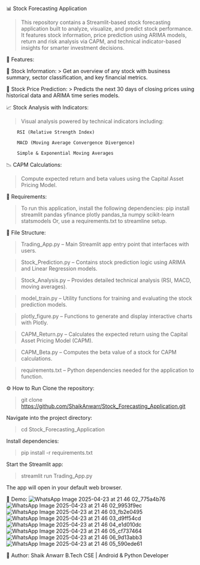 📊 Stock Forecasting Application

  > This repository contains a Streamlit-based stock forecasting application built to analyze, visualize, and predict stock performance. It features stock information, price prediction using ARIMA models, return and risk analysis via CAPM, and technical indicator-based insights for smarter investment decisions.

🚀 Features:

  📌 Stock Information:
       > Get an overview of any stock with business summary, sector classification, and key financial metrics.

🔮 Stock Price Prediction:
       > Predicts the next 30 days of closing prices using historical data and ARIMA time series models.

📈 Stock Analysis with Indicators:
  > Visual analysis powered by technical indicators including:

        RSI (Relative Strength Index)

        MACD (Moving Average Convergence Divergence)

        Simple & Exponential Moving Averages

📉 CAPM Calculations:
 > Compute expected return and beta values using the Capital Asset Pricing Model.


🧰 Requirements:
 > To run this application, install the following dependencies:
    pip install streamlit pandas yfinance plotly pandas_ta numpy scikit-learn statsmodels
  Or, use a requirements.txt to streamline setup.

📁 File Structure:

> Trading_App.py – Main Streamlit app entry point that interfaces with users.

> Stock_Prediction.py – Contains stock prediction logic using ARIMA and Linear Regression models.

> Stock_Analysis.py – Provides detailed technical analysis (RSI, MACD, moving averages).

> model_train.py – Utility functions for training and evaluating the stock prediction models.

> plotly_figure.py – Functions to generate and display interactive charts with Plotly.

> CAPM_Return.py – Calculates the expected return using the Capital Asset Pricing Model (CAPM).

> CAPM_Beta.py – Computes the beta value of a stock for CAPM calculations.

> requirements.txt – Python dependencies needed for the application to function.


⚙️ How to Run
 Clone the repository:
   > git clone https://github.com/ShaikAnwarr/Stock_Forecasting_Application.git

Navigate into the project directory:
 > cd Stock_Forecasting_Application

Install dependencies:
 > pip install -r requirements.txt

Start the Streamlit app:
 > streamlit run Trading_App.py

The app will open in your default web browser.

📌 Demo:
![WhatsApp Image 2025-04-23 at 21 46 02_775a4b76](https://github.com/user-attachments/assets/a14d0685-de22-4ea0-abc7-8e09cc3f0ee0)
![WhatsApp Image 2025-04-23 at 21 46 02_9953f9ec](https://github.com/user-attachments/assets/18372e37-aee1-4697-a0a6-00c92ffe308b)
![WhatsApp Image 2025-04-23 at 21 46 03_fb2e0495](https://github.com/user-attachments/assets/608170d6-2c15-4c42-852c-4dfc04db03ae)
![WhatsApp Image 2025-04-23 at 21 46 03_d9ff54cd](https://github.com/user-attachments/assets/a04256e7-151b-4f44-916b-59493198e446)
![WhatsApp Image 2025-04-23 at 21 46 04_e1d010dc](https://github.com/user-attachments/assets/9fa4ee86-4f26-4678-a706-c60d895ea980)
![WhatsApp Image 2025-04-23 at 21 46 05_cf737464](https://github.com/user-attachments/assets/5b54fbea-4ab7-4a62-87a1-c316d8b405e8)
![WhatsApp Image 2025-04-23 at 21 46 06_9d13abb3](https://github.com/user-attachments/assets/f238b400-b963-44b5-9d1d-300cedd3bcb9)
![WhatsApp Image 2025-04-23 at 21 46 05_590ede61](https://github.com/user-attachments/assets/9a1a8ff1-6125-4066-96bf-7e7ab61f7481)

👤 Author:
  Shaik Anwarr
  B.Tech CSE | Android & Python Developer
